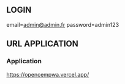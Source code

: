 ## LOGIN

email=admin@admin.fr
password=admin123 

## URL APPLICATION 

### Application
https://opencempwa.vercel.app/